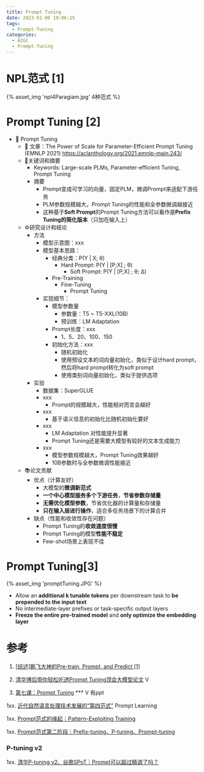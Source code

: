 ```yaml
---
title: Prompt Tuning
date: 2023-01-06 19:06:15
tags:
  - Prompt-Tuning
categories:
  - AIGC
  - Prompt-Tuning
---
```


<p></p>
<!-- more -->

# NPL范式 [1]
{% asset_img 'npl4Paragiam.jpg'  4种范式 %}


# Prompt Tuning [2]

- 🔔 Prompt Tuning
  - 🔗 文章：The Power of Scale for Parameter-Efficient Prompt Tuning (EMNLP 2021) https://aclanthology.org/2021.emnlp-main.243/
  - 🔑关键词和摘要
    - Keywords: Large-scale PLMs, Parameter-efficient Tuning, Prompt Tuning
    - 摘要
      - Prompt变成可学习的向量，固定PLM，微调Prompt来适配下游任务
      - PLM参数规模越大，Prompt Tuning的性能和全参数微调越接近
      - 这种基于**Soft Prompt**的Prompt Tuning方法可以看作是**Prefix Tuning的简化版本**（只加在输入上）
  - ⚙️研究设计和结论
    - 方法   
      - 模型示意图：xxx
      - 模型基本思路：
        - 经典分类：P(Y | X; θ)
          - Hard Prompt: P(Y | [P;X] ; θ)
            - Soft Prompt: P(Y | [P;X] ; θ; Δ)
        - Pre-Training
          - Fine-Tuning
            - Prompt Tuning
      - 实现细节：
        - 模型参数量
          - 参数量：T5 ~ T5-XXL(10B)
          - 预训练：LM Adaptation
        - Prompt长度：xxx
          - 1、5、20、100、150
        - 初始化方法：xxx
          - 随机初始化
          - 使用预设文本的词向量初始化，类似于设计hard prompt，然后将hard prompt转化为soft prompt
          - 使用类别词向量初始化，类似于提供选项
    - 实验
      - 数据集：SuperGLUE
      - xxx
        - Prompt的规模越大，性能相对而言会越好
      - xxx
        - 基于语义信息的初始化比随机初始化要好
      - xxx
        - LM Adaptation 对性能提升显著
        - Prompt Tuning还是需要大模型有较好的文本生成能力
      - xxx
        - 模型参数规模越大，Prompt Tuning效果越好
        - 10B参数时与全参数微调性能接近
  - 📚论文贡献
    - 优点（计算友好）
      - 大模型的**微调新范式**
      - **一个中心模型服务多个下游任务**，**节省参数存储量**
      - **无需优化模型参数**，节省优化器的计算量和存储量
      - **只在输入层进行操作**，适合多任务场景下的计算合并
    - 缺点（性能和收敛性存在问题）
      - Prompt Tuning的**收敛速度很慢**
      - Prompt Tuning的模型**性能不稳定**
      - Few-shot场景上表现不佳


# Prompt Tuning[3]
{% asset_img  'promptTuning.JPG' %}

- Allow an **additional k tunable tokens** per downstream task to **be prepended to the input text**
-  No intermediate-layer prefixes or task-specific output layers
-  **Freeze the entire pre-trained model** and **only optimize the embedding layer**

# 参考
1. [[综述]鹏飞大神的Pre-train, Prompt, and Predict [1]](https://zhuanlan.zhihu.com/p/396098543)

2. [清华博后带你轻松吃透Prompt Tuning顶会大模型论文](https://www.bilibili.com/video/BV18P411E7VK/) V

3. [第七课：Prompt Tuning](https://www.bilibili.com/video/BV1Wg4y1K77R/) ***  V  有ppt

1xx. [近代自然语言处理技术发展的“第四范式”](https://zhuanlan.zhihu.com/p/395115779)  Prompt Learning

1xx. [Prompt范式的缘起｜Pattern-Exploiting Training](https://zhuanlan.zhihu.com/p/396971490)

1xx. [Prompt范式第二阶段｜Prefix-tuning、P-tuning、Prompt-tuning](https://zhuanlan.zhihu.com/p/400790006)

### P-tuning v2
1xx. [清华P-tuning v2、谷歌SPoT｜Prompt可以超过精调了吗？](https://zhuanlan.zhihu.com/p/423306405)